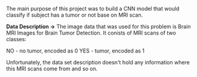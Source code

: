 The main purpose of this project was to build a CNN model that would classify if subject has a tumor or not base on MRI scan.

**Data Description ->** The image data that was used for this problem is Brain MRI Images for Brain Tumor Detection. It conists of MRI scans of two classes:

NO - no tumor, encoded as 0
YES - tumor, encoded as 1

Unfortunately, the data set description doesn't hold any information where this MRI scans come from and so on.
